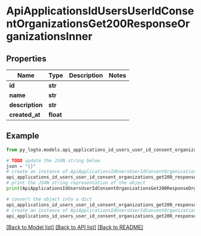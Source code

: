 # ApiApplicationsIdUsersUserIdConsentOrganizationsGet200ResponseOrganizationsInner


## Properties

Name | Type | Description | Notes
------------ | ------------- | ------------- | -------------
**id** | **str** |  | 
**name** | **str** |  | 
**description** | **str** |  | 
**created_at** | **float** |  | 

## Example

```python
from py_logto.models.api_applications_id_users_user_id_consent_organizations_get200_response_organizations_inner import ApiApplicationsIdUsersUserIdConsentOrganizationsGet200ResponseOrganizationsInner

# TODO update the JSON string below
json = "{}"
# create an instance of ApiApplicationsIdUsersUserIdConsentOrganizationsGet200ResponseOrganizationsInner from a JSON string
api_applications_id_users_user_id_consent_organizations_get200_response_organizations_inner_instance = ApiApplicationsIdUsersUserIdConsentOrganizationsGet200ResponseOrganizationsInner.from_json(json)
# print the JSON string representation of the object
print(ApiApplicationsIdUsersUserIdConsentOrganizationsGet200ResponseOrganizationsInner.to_json())

# convert the object into a dict
api_applications_id_users_user_id_consent_organizations_get200_response_organizations_inner_dict = api_applications_id_users_user_id_consent_organizations_get200_response_organizations_inner_instance.to_dict()
# create an instance of ApiApplicationsIdUsersUserIdConsentOrganizationsGet200ResponseOrganizationsInner from a dict
api_applications_id_users_user_id_consent_organizations_get200_response_organizations_inner_from_dict = ApiApplicationsIdUsersUserIdConsentOrganizationsGet200ResponseOrganizationsInner.from_dict(api_applications_id_users_user_id_consent_organizations_get200_response_organizations_inner_dict)
```
[[Back to Model list]](../README.md#documentation-for-models) [[Back to API list]](../README.md#documentation-for-api-endpoints) [[Back to README]](../README.md)


